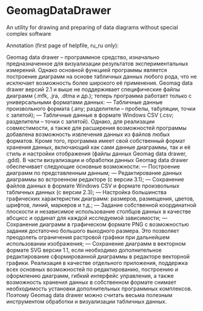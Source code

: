 # GeomagDataDrawer
An utility for drawing and preparing of data diagrams without special complex software

Annotation (first page of helpfile, ru_ru only):

Geomag data drawer – программное средство, изначально предназначенное для визуализации результатов экспериментальных измерений. Однако основной функцией программы является построение диаграмм на основе табличных данных любого рода, что не исключает возможность более широкого её применения.
Geomag data drawer версий 2.1 и выше не поддерживает специфические файлы диаграмм (.mfk, .jra, .dtma и др.); теперь программа работает только с универсальными форматами данных:
— Табличные данные произвольного формата (.any; разделители – пробелы, табуляции, точки с запятой);
— Табличные данные в формате Windows CSV (.csv; разделители – точки с запятой).
Однако, для реализации совместимости, а также для расширения возможностей программы добавлена возможность извлечения данных из файлов любых форматов. Кроме того, программа имеет свой собственный формат хранения данных, включающий как сами данные диаграммы, так и её стиль и настройки отображения (файлы данных Geomag data drawer, .gdd).
В части визуализации и обработки данных Geomag data drawer обеспечивает следующие основные возможности:
— Построение диаграмм по представленным данным;
— Редактирование данных диаграммы во встроенном редакторе (с версии 3.1);
— Сохранение файлов данных в формате Windows CSV и формате произвольных табличных данных (с версии 2.3);
— Настройка большинства графических характеристик диаграмм: размеров, размещения, цветов, шрифтов, линий, маркеров и т.д.;
— Задание собственной координатной плоскости и независимое использование столбцов данных в качестве абсцисс и ординат для каждой исследуемой зависимости;
— Сохранение диаграмм в графическом формате PNG с возможностью задания достаточно большого выходного размера. Это позволяет преодолеть ограничения растровой графики при дальнейшем использовании изображения;
— Сохранение диаграмм в векторном формате SVG версии 1.1, если необходимо дополнительное редактирование сформированной диаграммы в редакторе векторной графики.
Реализация в качестве отдельного приложения, поддержка всех основных возможностей по редактированию, построению и оформлению диаграмм, гибкий интерфейс управления, а также возможность хранения данных в собственном формате снимает необходимость установки дополнительных программных комплексов. Поэтому Geomag data drawer можно считать весьма полезным инструментом обработки и визуализации табличных данных.
